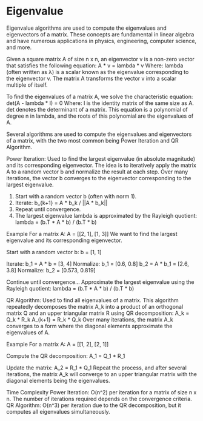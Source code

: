 # Eigenvalue


Eigenvalue algorithms are used to compute the eigenvalues and eigenvectors of a matrix. These concepts are fundamental in linear algebra and have numerous applications in physics, engineering, computer science, and more.


Given a square matrix A of size n x n, an eigenvector v is a non-zero vector that satisfies the following equation:
A * v = lambda * v
Where:
lambda (often written as λ) is a scalar known as the eigenvalue corresponding to the eigenvector v.
The matrix A transforms the vector v into a scalar multiple of itself.


To find the eigenvalues of a matrix A, we solve the characteristic equation:
det(A - lambda * I) = 0
Where:
I is the identity matrix of the same size as A.
det denotes the determinant of a matrix.
This equation is a polynomial of degree n in lambda, and the roots of this polynomial are the eigenvalues of A.


Several algorithms are used to compute the eigenvalues and eigenvectors of a matrix, with the two most common being Power Iteration and QR Algorithm.

Power Iteration:
Used to find the largest eigenvalue (in absolute magnitude) and its corresponding eigenvector.
The idea is to iteratively apply the matrix A to a random vector b and normalize the result at each step.
Over many iterations, the vector b converges to the eigenvector corresponding to the largest eigenvalue.

1. Start with a random vector b (often with norm 1).
2. Iterate: b_{k+1} = A * b_k / ||A * b_k||
3. Repeat until convergence.
4. The largest eigenvalue lambda is approximated by the Rayleigh quotient:
   lambda = (b.T * A * b) / (b.T * b)

Example
For a matrix A:
A = [[2, 1],
     [1, 3]]
We want to find the largest eigenvalue and its corresponding eigenvector.

Start with a random vector b:
b = [1, 1]

Iterate:
b_1 = A * b = [3, 4]
Normalize: b_1 = [0.6, 0.8]
b_2 = A * b_1 = [2.6, 3.8]
Normalize: b_2 = [0.573, 0.819]

Continue until convergence...
Approximate the largest eigenvalue using the Rayleigh quotient:
lambda = (b.T * A * b) / (b.T * b)


QR Algorithm:
Used to find all eigenvalues of a matrix.
This algorithm repeatedly decomposes the matrix A_k into a product of an orthogonal matrix Q and an upper triangular matrix R using QR decomposition:
A_k = Q_k * R_k
A_{k+1} = R_k * Q_k
Over many iterations, the matrix A_k converges to a form where the diagonal elements approximate the eigenvalues of A.

Example
For a matrix A:
A = [[1, 2],
     [2, 1]]
     
Compute the QR decomposition:
A_1 = Q_1 * R_1

Update the matrix:
A_2 = R_1 * Q_1
Repeat the process, and after several iterations, the matrix A_k will converge to an upper triangular matrix with the diagonal elements being the eigenvalues.


Time Complexity
Power Iteration: O(n^2) per iteration for a matrix of size n x n. The number of iterations required depends on the convergence criteria.
QR Algorithm: O(n^3) per iteration due to the QR decomposition, but it computes all eigenvalues simultaneously.
